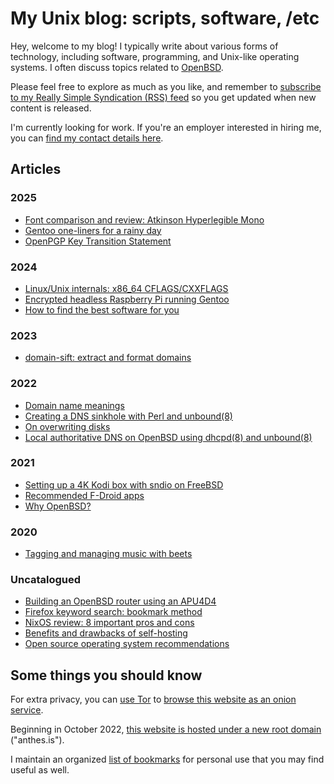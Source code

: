 # My Unix blog: scripts, software, /etc

Hey, welcome to my blog! I typically write about various forms of
technology, including software, programming, and Unix-like operating
systems. I often discuss topics related to
[OpenBSD](https://www.openbsd.org).

Please feel free to explore as much as you like, and remember to
[subscribe to my Really Simple Syndication (RSS)
feed](https://www.anthes.is/rss.xml) so you get updated when new content
is released.

I'm currently looking for work. If you're an employer interested in
hiring me, you can [find my contact details here](/contact.html).

## Articles

### 2025

- [Font comparison and review: Atkinson Hyperlegible
Mono](/font-comparison-review-atkinson-hyperlegible-mono.html "2025-07-22")
- [Gentoo one-liners for a rainy day](/gentoo-one-liners.html "2025-06-04")
- [OpenPGP Key Transition Statement](/gpg-transition-20250406.html "2025-04-06")

### 2024

- [Linux/Unix internals: x86_64 CFLAGS/CXXFLAGS](/nix-internals-cflags.html "2024-12-29")
- [Encrypted headless Raspberry Pi running Gentoo](/encrypted-headless-raspberry-pi-gentoo.html "2024-07-06")
- [How to find the best software for you](/how-to-find-the-best-software-for-you.html "2024-02-14")

### 2023

- [domain-sift: extract and format domains](/domain-sift.html "2023-09-04")

### 2022

- [Domain name meanings](/domain-name-meanings.html "2022-11-28")
- [Creating a DNS sinkhole with Perl and unbound(8)](/dns-sinkhole.html "2022-04-14")
- [On overwriting disks](/overwriting-disks.html "2022-03-02")
- [Local authoritative DNS on OpenBSD using dhcpd(8) and unbound(8)](/local-authoritative-dns.html "2022-01-07")

### 2021

- [Setting up a 4K Kodi box with sndio on FreeBSD](/freebsd-entertainment-center.html "2021-06-13")
- [Recommended F-Droid apps](/fdroid.html "2021-04-12")
- [Why OpenBSD?](/why-openbsd.html "2021-03-25")

### 2020

- [Tagging and managing music with beets](/beets.html "2020-11-05")

### Uncatalogued

- [Building an OpenBSD router using an APU4D4](/openbsd-router.html "1970-01-01")
- [Firefox keyword search: bookmark method](/firefox-keyword-search.html "1970-01-01")
- [NixOS review: 8 important pros and cons](/nixos-pros-cons.html "1970-01-01")
- [Benefits and drawbacks of self-hosting](/why-self-host.html "1970-01-01")
- [Open source operating system recommendations](/os.html "1970-01-01")

## Some things you should know

For extra privacy, you can [use Tor](https://www.torproject.org/)
to [browse this website as an onion service](http://jentyxddh2rf47gd3e43kuebyn2xsv6h72gzh46oe4rxyovvm7xe5ead.onion/).

Beginning in October 2022,
[this website is hosted under a new root domain](/domain-migration.html "2022-10-03")
("anthes.is").

I maintain an organized [list of bookmarks](/bookmarks.html) for
personal use that you may find useful as well.
